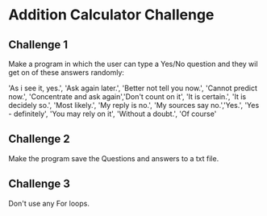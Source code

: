 # Addition Calculator Challenge

## Challenge 1
Make a program in which the user can type a Yes/No question and they wil get on of these answers randomly:

'As i see it, yes.', 'Ask again later.', 'Better not tell you now.', 'Cannot predict now.', 'Concentrate and ask again','Don\'t count on it', 'It is certain.', 'It is decidely so.', 'Most likely.', 'My reply is no.', 'My sources say no.','Yes.', 'Yes - definitely', 'You may rely on it', 'Without a doubt.', 'Of course'

## Challenge 2
Make the program save the Questions and answers to a txt file.

## Challenge 3
Don't use any For loops.
